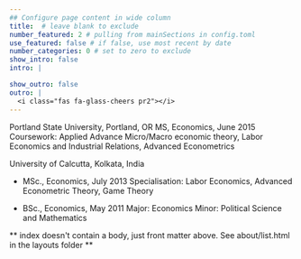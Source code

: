 ```yaml
---
## Configure page content in wide column
title:  # leave blank to exclude
number_featured: 2 # pulling from mainSections in config.toml
use_featured: false # if false, use most recent by date
number_categories: 0 # set to zero to exclude
show_intro: false
intro: |

show_outro: false
outro: |
  <i class="fas fa-glass-cheers pr2"></i>
---
```


Portland State University, Portland, OR
MS, Economics, June 2015
Coursework: Applied Advance Micro/Macro economic theory, Labor Economics and Industrial Relations, Advanced Econometrics

University of Calcutta, Kolkata, India 
* MSc., Economics, July 2013
Specialisation: Labor Economics, Advanced Econometric Theory, Game Theory 

* BSc., Economics, May 2011
Major: Economics Minor: Political Science and Mathematics

** index doesn't contain a body, just front matter above.
See about/list.html in the layouts folder **
